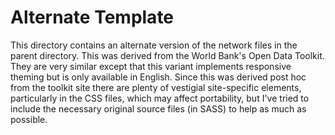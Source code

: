 
# Alternate Template #

This directory contains an alternate version of the network files in the parent directory.
This was derived from the World Bank's Open Data Toolkit. They are very similar except that
this variant implements responsive theming but is only available in English. Since
this was derived post hoc from the toolkit site there are plenty of vestigial site-specific
elements, particularly in the CSS files, which may affect portability, but I've tried to
include the necessary original source files (in SASS) to help as much as possible.
